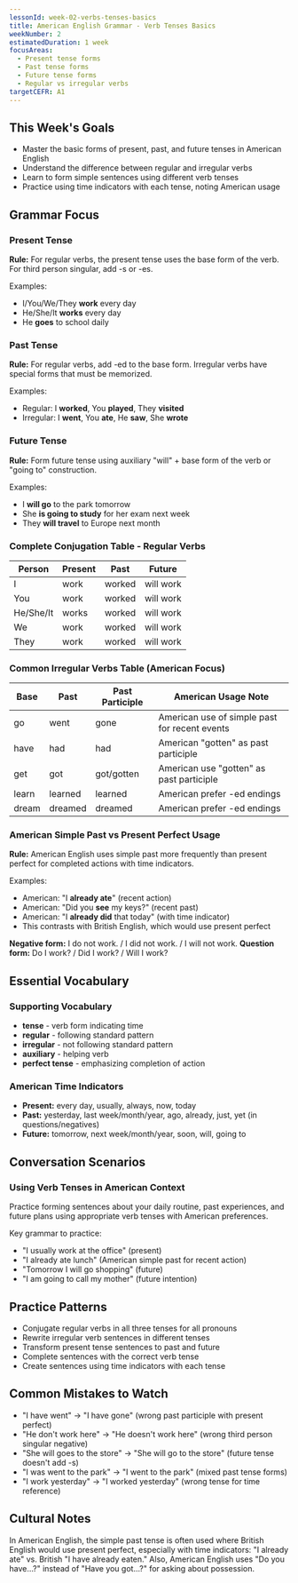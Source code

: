 ```yaml
---
lessonId: week-02-verbs-tenses-basics
title: American English Grammar - Verb Tenses Basics
weekNumber: 2
estimatedDuration: 1 week
focusAreas:
  - Present tense forms
  - Past tense forms
  - Future tense forms
  - Regular vs irregular verbs
targetCEFR: A1
---
```


## This Week's Goals

- Master the basic forms of present, past, and future tenses in American English
- Understand the difference between regular and irregular verbs
- Learn to form simple sentences using different verb tenses
- Practice using time indicators with each tense, noting American usage

## Grammar Focus

### Present Tense

**Rule:** For regular verbs, the present tense uses the base form of the verb. For third person singular, add -s or -es.

Examples:
- I/You/We/They **work** every day
- He/She/It **works** every day
- He **goes** to school daily

### Past Tense

**Rule:** For regular verbs, add -ed to the base form. Irregular verbs have special forms that must be memorized.

Examples:
- Regular: I **worked**, You **played**, They **visited**
- Irregular: I **went**, You **ate**, He **saw**, She **wrote**

### Future Tense

**Rule:** Form future tense using auxiliary "will" + base form of the verb or "going to" construction.

Examples:
- I **will go** to the park tomorrow
- She **is going to study** for her exam next week
- They **will travel** to Europe next month

### Complete Conjugation Table - Regular Verbs

| Person | Present | Past | Future |
|--------|---------|------|--------|
| I | work | worked | will work |
| You | work | worked | will work |
| He/She/It | works | worked | will work |
| We | work | worked | will work |
| They | work | worked | will work |

### Common Irregular Verbs Table (American Focus)

| Base | Past | Past Participle | American Usage Note |
|------|------|----------------|-------------------|
| go | went | gone | American use of simple past for recent events |
| have | had | had | American "gotten" as past participle |
| get | got | got/gotten | American use "gotten" as past participle |
| learn | learned | learned | American prefer -ed endings |
| dream | dreamed | dreamed | American prefer -ed endings |

### American Simple Past vs Present Perfect Usage

**Rule:** American English uses simple past more frequently than present perfect for completed actions with time indicators.

Examples:
- American: "I **already ate**" (recent action)
- American: "Did you **see** my keys?" (recent past)  
- American: "I **already did** that today" (with time indicator)
- This contrasts with British English, which would use present perfect

**Negative form:** I do not work. / I did not work. / I will not work.
**Question form:** Do I work? / Did I work? / Will I work?

## Essential Vocabulary

### Supporting Vocabulary
- **tense** - verb form indicating time
- **regular** - following standard pattern
- **irregular** - not following standard pattern
- **auxiliary** - helping verb
- **perfect tense** - emphasizing completion of action

### American Time Indicators
- **Present:** every day, usually, always, now, today
- **Past:** yesterday, last week/month/year, ago, already, just, yet (in questions/negatives)
- **Future:** tomorrow, next week/month/year, soon, will, going to

## Conversation Scenarios

### Using Verb Tenses in American Context

Practice forming sentences about your daily routine, past experiences, and future plans using appropriate verb tenses with American preferences.

Key grammar to practice:
- "I usually work at the office" (present)
- "I already ate lunch" (American simple past for recent action)
- "Tomorrow I will go shopping" (future)
- "I am going to call my mother" (future intention)

## Practice Patterns

- Conjugate regular verbs in all three tenses for all pronouns
- Rewrite irregular verb sentences in different tenses
- Transform present tense sentences to past and future
- Complete sentences with the correct verb tense
- Create sentences using time indicators with each tense

## Common Mistakes to Watch

- "I have went" → "I have gone" (wrong past participle with present perfect)
- "He don't work here" → "He doesn't work here" (wrong third person singular negative)
- "She will goes to the store" → "She will go to the store" (future tense doesn't add -s)
- "I was went to the park" → "I went to the park" (mixed past tense forms)
- "I work yesterday" → "I worked yesterday" (wrong tense for time reference)

## Cultural Notes

In American English, the simple past tense is often used where British English would use present perfect, especially with time indicators: "I already ate" vs. British "I have already eaten." Also, American English uses "Do you have...?" instead of "Have you got...?" for asking about possession.
